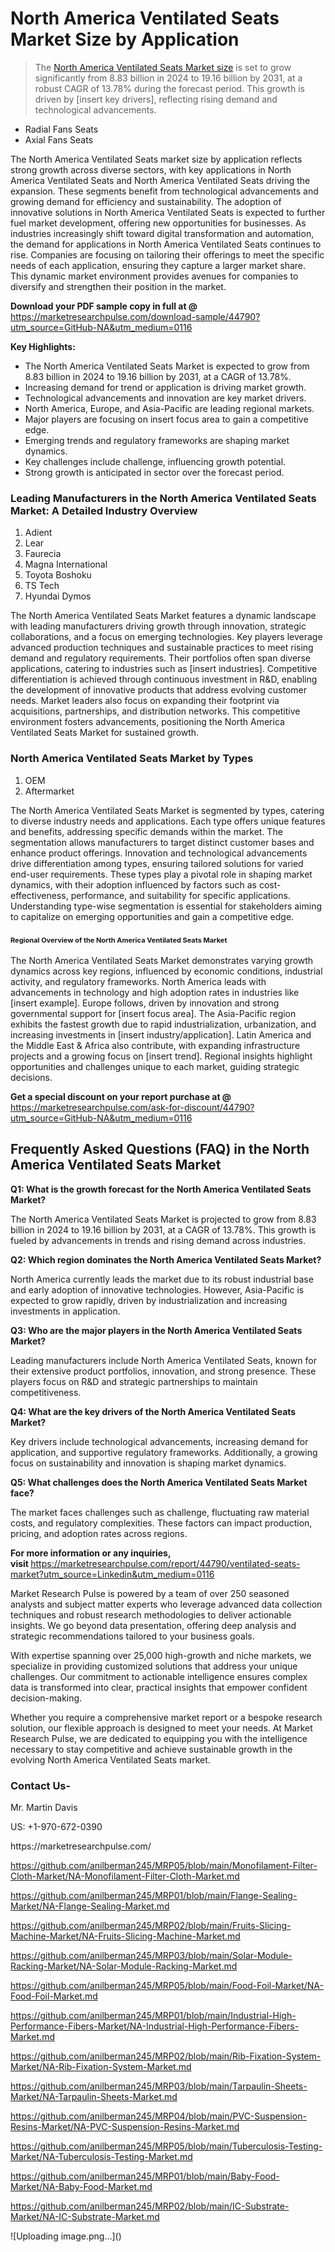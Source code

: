 <h1>North America Ventilated Seats Market&nbsp;Size by Application</h1><blockquote><p>The <a href="https://marketresearchpulse.com/download-sample/44790?utm_source=GitHub-NA&amp;utm_medium=0116">North America Ventilated Seats Market size</a> is set to grow significantly from 8.83 billion in 2024 to 19.16 billion by 2031, at a robust CAGR of 13.78% during the forecast period. This growth is driven by [insert key drivers], reflecting rising demand and technological advancements.</p></blockquote><ul><li>Radial Fans Seats<li> Axial Fans Seats</li></ul><p>The North America Ventilated Seats market size by application reflects strong growth across diverse sectors, with key applications in North America Ventilated Seats and North America Ventilated Seats driving the expansion. These segments benefit from technological advancements and growing demand for efficiency and sustainability. The adoption of innovative solutions in North America Ventilated Seats is expected to further fuel market development, offering new opportunities for businesses. As industries increasingly shift toward digital transformation and automation, the demand for applications in North America Ventilated Seats continues to rise. Companies are focusing on tailoring their offerings to meet the specific needs of each application, ensuring they capture a larger market share. This dynamic market environment provides avenues for companies to diversify and strengthen their position in the market.</p><p><strong>Download your PDF sample copy in full at @ </strong><a href="https://marketresearchpulse.com/download-sample/44790?utm_source=GitHub-NA&amp;utm_medium=0116">https://marketresearchpulse.com/download-sample/44790?utm_source=GitHub-NA&amp;utm_medium=0116</a></p><p><strong>Key Highlights: </strong></p><ul><li>The North America Ventilated Seats Market is expected to grow from 8.83 billion in 2024 to 19.16 billion by 2031, at a CAGR of 13.78%.</li><li>Increasing demand for trend or application is driving market growth.</li><li>Technological advancements and innovation are key market drivers.</li><li>North America, Europe, and Asia-Pacific are leading regional markets.</li><li>Major players are focusing on insert focus area to gain a competitive edge.</li><li>Emerging trends and regulatory frameworks are shaping market dynamics.</li><li>Key challenges include challenge, influencing growth potential.</li><li>Strong growth is anticipated in sector over the forecast period.</li></ul><h3>Leading Manufacturers in the North America Ventilated Seats Market: A Detailed Industry Overview</h3><ol><li>Adient</li><li>Lear</li><li>Faurecia</li><li>Magna International</li><li>Toyota Boshoku</li><li>TS Tech</li><li>Hyundai Dymos</li></ol><div class="flex max-w-full flex-col flex-grow"><div class="min-h-8 text-message flex w-full flex-col items-end gap-2 whitespace-normal break-words [.text-message+&amp;]:mt-5" dir="auto" data-message-author-role="assistant" data-message-id="fd8432e4-4910-450d-b182-61b7bfb0a01f" data-message-model-slug="gpt-4o"><div class="flex w-full flex-col gap-1 empty:hidden first:pt-[3px]"><div class="markdown prose w-full break-words dark:prose-invert light"><p>The North America Ventilated Seats Market features a dynamic landscape with leading manufacturers driving growth through innovation, strategic collaborations, and a focus on emerging technologies. Key players leverage advanced production techniques and sustainable practices to meet rising demand and regulatory requirements. Their portfolios often span diverse applications, catering to industries such as [insert industries]. Competitive differentiation is achieved through continuous investment in R&amp;D, enabling the development of innovative products that address evolving customer needs. Market leaders also focus on expanding their footprint via acquisitions, partnerships, and distribution networks. This competitive environment fosters advancements, positioning the North America Ventilated Seats Market for sustained growth.</p></div></div></div></div><h3>North America Ventilated Seats Market by Types</h3><ol><li>OEM<li> Aftermarket</li></ol><div class="flex max-w-full flex-col flex-grow"><div class="min-h-8 text-message flex w-full flex-col items-end gap-2 whitespace-normal break-words [.text-message+&amp;]:mt-5" dir="auto" data-message-author-role="assistant" data-message-id="084470be-0bb7-4664-bddf-5156b4f41249" data-message-model-slug="gpt-4o-mini"><div class="flex w-full flex-col gap-1 empty:hidden first:pt-[3px]"><div class="markdown prose w-full break-words dark:prose-invert light"><p>The North America Ventilated Seats Market is segmented by types, catering to diverse industry needs and applications. Each type offers unique features and benefits, addressing specific demands within the market. The segmentation allows manufacturers to target distinct customer bases and enhance product offerings. Innovation and technological advancements drive differentiation among types, ensuring tailored solutions for varied end-user requirements. These types play a pivotal role in shaping market dynamics, with their adoption influenced by factors such as cost-effectiveness, performance, and suitability for specific applications. Understanding type-wise segmentation is essential for stakeholders aiming to capitalize on emerging opportunities and gain a competitive edge.</p></div></div></div></div><h3><span style="font-size: 11px;">Regional Overview of the North America Ventilated Seats Market</span></h3><div class="flex max-w-full flex-col flex-grow"><div class="min-h-8 text-message flex w-full flex-col items-end gap-2 whitespace-normal break-words [.text-message+&amp;]:mt-5" dir="auto" data-message-author-role="assistant" data-message-id="e9038762-ce64-4e30-91c9-9bd413514231" data-message-model-slug="gpt-4o-mini"><div class="flex w-full flex-col gap-1 empty:hidden first:pt-[3px]"><div class="markdown prose w-full break-words dark:prose-invert light"><p>The North America Ventilated Seats Market demonstrates varying growth dynamics across key regions, influenced by economic conditions, industrial activity, and regulatory frameworks. North America leads with advancements in technology and high adoption rates in industries like [insert example]. Europe follows, driven by innovation and strong governmental support for [insert focus area]. The Asia-Pacific region exhibits the fastest growth due to rapid industrialization, urbanization, and increasing investments in [insert industry/application]. Latin America and the Middle East &amp; Africa also contribute, with expanding infrastructure projects and a growing focus on [insert trend]. Regional insights highlight opportunities and challenges unique to each market, guiding strategic decisions.</p></div></div></div></div><p><strong>Get a special discount on your report purchase at @ </strong><a href="https://marketresearchpulse.com/ask-for-discount/44790?utm_source=GitHub-NA&amp;utm_medium=0116">https://marketresearchpulse.com/ask-for-discount/44790?utm_source=GitHub-NA&amp;utm_medium=0116</a></p><h2>Frequently Asked Questions (FAQ) in the North America Ventilated Seats Market</h2><p><strong>Q1: What is the growth forecast for the North America Ventilated Seats Market?</strong></p><p>The North America Ventilated Seats Market is projected to grow from 8.83 billion in 2024 to 19.16 billion by 2031, at a CAGR of 13.78%. This growth is fueled by advancements in trends and rising demand across industries.</p><p><strong>Q2: Which region dominates the North America Ventilated Seats Market?</strong></p><p>North America currently leads the market due to its robust industrial base and early adoption of innovative technologies. However, Asia-Pacific is expected to grow rapidly, driven by industrialization and increasing investments in application.</p><p><strong>Q3: Who are the major players in the North America Ventilated Seats Market?</strong></p><p>Leading manufacturers include North America Ventilated Seats, known for their extensive product portfolios, innovation, and strong presence. These players focus on R&amp;D and strategic partnerships to maintain competitiveness.</p><p><strong>Q4: What are the key drivers of the North America Ventilated Seats Market?</strong></p><p>Key drivers include technological advancements, increasing demand for application, and supportive regulatory frameworks. Additionally, a growing focus on sustainability and innovation is shaping market dynamics.</p><p><strong>Q5: What challenges does the North America Ventilated Seats Market face?</strong></p><p>The market faces challenges such as challenge, fluctuating raw material costs, and regulatory complexities. These factors can impact production, pricing, and adoption rates across regions.</p><p><strong>For more information or any inquiries, visit&nbsp;</strong><a href="https://marketresearchpulse.com/report/44790/ventilated-seats-market?utm_source=Linkedin&utm_medium=0116">https://marketresearchpulse.com/report/44790/ventilated-seats-market?utm_source=Linkedin&utm_medium=0116</a></p><p>Market Research Pulse is powered by a team of over 250 seasoned analysts and subject matter experts who leverage advanced data collection techniques and robust research methodologies to deliver actionable insights. We go beyond data presentation, offering deep analysis and strategic recommendations tailored to your business goals.</p><p>With expertise spanning over 25,000 high-growth and niche markets, we specialize in providing customized solutions that address your unique challenges. Our commitment to actionable intelligence ensures complex data is transformed into clear, practical insights that empower confident decision-making.</p><p>Whether you require a comprehensive market report or a bespoke research solution, our flexible approach is designed to meet your needs. At Market Research Pulse, we are dedicated to equipping you with the intelligence necessary to stay competitive and achieve sustainable growth in the evolving North America Ventilated Seats market.</p><h3><strong>Contact Us-</strong></h3><p>Mr. Martin Davis</p><p>US: +1-970-672-0390</p><p>https://marketresearchpulse.com/</p><p><a href="https://github.com/anilberman245/MRP05/blob/main/Monofilament-Filter-Cloth-Market/NA-Monofilament-Filter-Cloth-Market.md">https://github.com/anilberman245/MRP05/blob/main/Monofilament-Filter-Cloth-Market/NA-Monofilament-Filter-Cloth-Market.md</a></p><p><a href="https://github.com/anilberman245/MRP01/blob/main/Flange-Sealing-Market/NA-Flange-Sealing-Market.md">https://github.com/anilberman245/MRP01/blob/main/Flange-Sealing-Market/NA-Flange-Sealing-Market.md</a></p><p><a href="https://github.com/anilberman245/MRP02/blob/main/Fruits-Slicing-Machine-Market/NA-Fruits-Slicing-Machine-Market.md">https://github.com/anilberman245/MRP02/blob/main/Fruits-Slicing-Machine-Market/NA-Fruits-Slicing-Machine-Market.md</a></p><p><a href="https://github.com/anilberman245/MRP03/blob/main/Solar-Module-Racking-Market/NA-Solar-Module-Racking-Market.md">https://github.com/anilberman245/MRP03/blob/main/Solar-Module-Racking-Market/NA-Solar-Module-Racking-Market.md</a></p><p><a href="https://github.com/anilberman245/MRP05/blob/main/Food-Foil-Market/NA-Food-Foil-Market.md">https://github.com/anilberman245/MRP05/blob/main/Food-Foil-Market/NA-Food-Foil-Market.md</a></p><p><a href="https://github.com/anilberman245/MRP01/blob/main/Industrial-High-Performance-Fibers-Market/NA-Industrial-High-Performance-Fibers-Market.md">https://github.com/anilberman245/MRP01/blob/main/Industrial-High-Performance-Fibers-Market/NA-Industrial-High-Performance-Fibers-Market.md</a></p><p><a href="https://github.com/anilberman245/MRP02/blob/main/Rib-Fixation-System-Market/NA-Rib-Fixation-System-Market.md">https://github.com/anilberman245/MRP02/blob/main/Rib-Fixation-System-Market/NA-Rib-Fixation-System-Market.md</a></p><p><a href="https://github.com/anilberman245/MRP03/blob/main/Tarpaulin-Sheets-Market/NA-Tarpaulin-Sheets-Market.md">https://github.com/anilberman245/MRP03/blob/main/Tarpaulin-Sheets-Market/NA-Tarpaulin-Sheets-Market.md</a></p><p><a href="https://github.com/anilberman245/MRP04/blob/main/PVC-Suspension-Resins-Market/NA-PVC-Suspension-Resins-Market.md">https://github.com/anilberman245/MRP04/blob/main/PVC-Suspension-Resins-Market/NA-PVC-Suspension-Resins-Market.md</a></p><p><a href="https://github.com/anilberman245/MRP05/blob/main/Tuberculosis-Testing-Market/NA-Tuberculosis-Testing-Market.md">https://github.com/anilberman245/MRP05/blob/main/Tuberculosis-Testing-Market/NA-Tuberculosis-Testing-Market.md</a></p><p><a href="https://github.com/anilberman245/MRP01/blob/main/Baby-Food-Market/NA-Baby-Food-Market.md">https://github.com/anilberman245/MRP01/blob/main/Baby-Food-Market/NA-Baby-Food-Market.md</a></p><p><a href="https://github.com/anilberman245/MRP02/blob/main/IC-Substrate-Market/NA-IC-Substrate-Market.md">https://github.com/anilberman245/MRP02/blob/main/IC-Substrate-Market/NA-IC-Substrate-Market.md</a></p>
![Uploading image.png…]()
